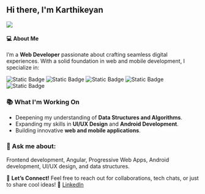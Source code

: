 ## Hi there, I'm Karthikeyan

<img src="https://bit.ly/3AV57fS"/>

####  💻 About Me

 I’m a **Web Developer** passionate about crafting seamless digital experiences. With a solid foundation in web and mobile development, I specialize in:
 
![Static Badge](https://img.shields.io/badge/Angular-FrontEnd-blue) ![Static Badge](https://img.shields.io/badge/Progressive_Web_Apps-(PWA)-pink) ![Static Badge](https://img.shields.io/badge/Web_Design-red)     ![Static Badge](https://img.shields.io/badge/Android_development-Native-yellow)  ![Static Badge](https://img.shields.io/badge/UI/UX-Figma-orange)    


### 📚 What I'm Working On 
-   Deepening my understanding of **Data Structures and Algorithms**.
-   Expanding my skills in **UI/UX Design** and **Android Development**.
-   Building innovative **web and mobile applications**.


### 💬 Ask me about: 
Frontend development, Angular, Progressive Web Apps, Android development, UI/UX design, and data structures.

🎨 **Let’s Connect!** Feel free to reach out for collaborations, tech chats, or just to share cool ideas! 🔗  [LinkedIn](https://www.linkedin.com/in/karthikeyan-developer/) 

